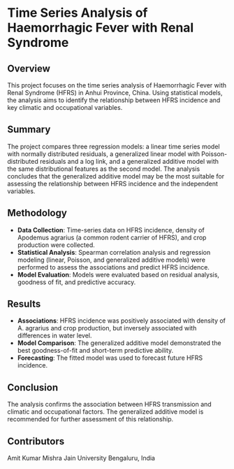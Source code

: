 
# Time Series Analysis of Haemorrhagic Fever with Renal Syndrome

## Overview
This project focuses on the time series analysis of Haemorrhagic Fever with Renal Syndrome (HFRS) in Anhui Province, China. Using statistical models, the analysis aims to identify the relationship between HFRS incidence and key climatic and occupational variables.

## Summary
The project compares three regression models: a linear time series model with normally distributed residuals, a generalized linear model with Poisson-distributed residuals and a log link, and a generalized additive model with the same distributional features as the second model. The analysis concludes that the generalized additive model may be the most suitable for assessing the relationship between HFRS incidence and the independent variables.

## Methodology
- **Data Collection**: Time-series data on HFRS incidence, density of Apodemus agrarius (a common rodent carrier of HFRS), and crop production were collected.
- **Statistical Analysis**: Spearman correlation analysis and regression modeling (linear, Poisson, and generalized additive models) were performed to assess the associations and predict HFRS incidence.
- **Model Evaluation**: Models were evaluated based on residual analysis, goodness of fit, and predictive accuracy.

## Results
- **Associations**: HFRS incidence was positively associated with density of A. agrarius and crop production, but inversely associated with differences in water level.
- **Model Comparison**: The generalized additive model demonstrated the best goodness-of-fit and short-term predictive ability.
- **Forecasting**: The fitted model was used to forecast future HFRS incidence.

## Conclusion
The analysis confirms the association between HFRS transmission and climatic and occupational factors. The generalized additive model is recommended for further assessment of this relationship.



## Contributors
Amit Kumar Mishra
Jain University
Bengaluru, India

